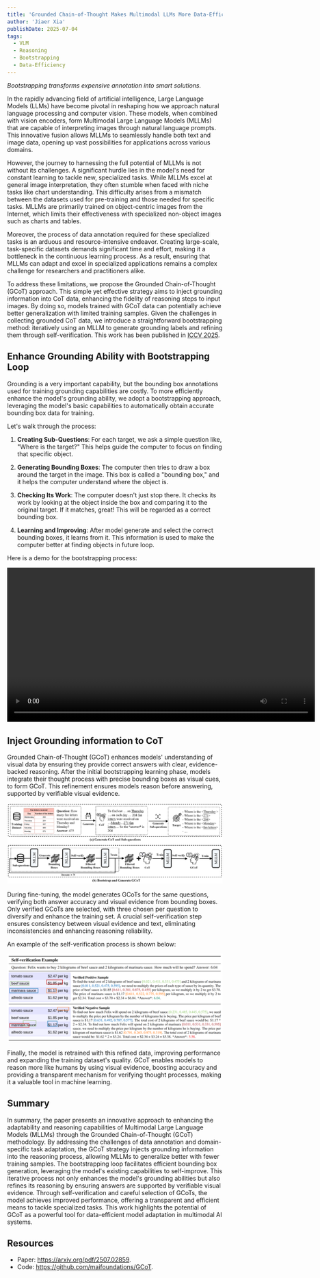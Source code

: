 ```yaml
---
title: 'Grounded Chain-of-Thought Makes Multimodal LLMs More Data-Efficient'
author: 'Jiaer Xia'
publishDate: 2025-07-04
tags:
  - VLM
  - Reasoning
  - Bootstrapping
  - Data-Efficiency
---
```


*Bootstrapping transforms expensive annotation into smart solutions.*


In the rapidly advancing field of artificial intelligence, Large Language Models (LLMs) have become pivotal in reshaping how we approach natural language processing and computer vision. These models, when combined with vision encoders, form Multimodal Large Language Models (MLLMs) that are capable of interpreting images through natural language prompts. This innovative fusion allows MLLMs to seamlessly handle both text and image data, opening up vast possibilities for applications across various domains.

However, the journey to harnessing the full potential of MLLMs is not without its challenges. A significant hurdle lies in the model's need for constant learning to tackle new, specialized tasks. While MLLMs excel at general image interpretation, they often stumble when faced with niche tasks like chart understanding. This difficulty arises from a mismatch between the datasets used for pre-training and those needed for specific tasks. MLLMs are primarily trained on object-centric images from the Internet, which limits their effectiveness with specialized non-object images such as charts and tables.

Moreover, the process of data annotation required for these specialized tasks is an arduous and resource-intensive endeavor. Creating large-scale, task-specific datasets demands significant time and effort, making it a bottleneck in the continuous learning process. As a result, ensuring that MLLMs can adapt and excel in specialized applications remains a complex challenge for researchers and practitioners alike.

To address these limitations, we propose the Grounded Chain-of-Thought (GCoT) approach. This simple yet effective strategy aims to inject grounding information into CoT data, enhancing the fidelity of reasoning steps to input images. By doing so, models trained with GCoT data can potentially achieve better generalization with limited training samples. Given the challenges in collecting grounded CoT data, we introduce a straightforward bootstrapping method: iteratively using an MLLM to generate grounding labels and refining them through self-verification. This work has been published in [ICCV 2025](https://iccv.thecvf.com/Conferences/2025).

## Enhance Grounding Ability with Bootstrapping Loop

Grounding is a very important capability, but the bounding box annotations used for training grounding capabilities are costly. To more efficiently enhance the model's grounding ability, we adopt a bootstrapping approach, leveraging the model's basic capabilities to automatically obtain accurate bounding box data for training.

Let's walk through the process:

1. **Creating Sub-Questions**: For each target, we ask a simple question like, "Where is the target?" This helps guide the computer to focus on finding that specific object.

2. **Generating Bounding Boxes**: The computer then tries to draw a box around the target in the image. This box is called a "bounding box," and it helps the computer understand where the object is.

3. **Checking Its Work**: The computer doesn't just stop there. It checks its work by looking at the object inside the box and comparing it to the original target. If it matches, great! This will be regarded as a correct bounding box.

4. **Learning and Improving**: After model generate and select the correct bounding boxes, it learns from it. This information is used to make the computer better at finding objects in future loop.

Here is a demo for the bootstrapping process:

<video src="/images/Bootstrapping.mp4" width="720" controls></video>

## Inject Grounding information to CoT

Grounded Chain-of-Thought (GCoT) enhances models' understanding of visual data by ensuring they provide correct answers with clear, evidence-backed reasoning. After the initial bootstrapping learning phase, models integrate their thought process with precise bounding boxes as visual cues, to form GCoT. This refinement ensures models reason before answering, supported by verifiable visual evidence.

![](Framework.png 'Method')

During fine-tuning, the model generates GCoTs for the same questions, verifying both answer accuracy and visual evidence from bounding boxes. Only verified GCoTs are selected, with three chosen per question to diversify and enhance the training set. A crucial self-verification step ensures consistency between visual evidence and text, eliminating inconsistencies and enhancing reasoning reliability.

An example of the self-verification process is shown below:

![](Verification.png 'Verification')

Finally, the model is retrained with this refined data, improving performance and expanding the training dataset's quality. GCoT enables models to reason more like humans by using visual evidence, boosting accuracy and providing a transparent mechanism for verifying thought processes, making it a valuable tool in machine learning.


## Summary
In summary, the paper presents an innovative approach to enhancing the adaptability and reasoning capabilities of Multimodal Large Language Models (MLLMs) through the Grounded Chain-of-Thought (GCoT) methodology. By addressing the challenges of data annotation and domain-specific task adaptation, the GCoT strategy injects grounding information into the reasoning process, allowing MLLMs to generalize better with fewer training samples. The bootstrapping loop facilitates efficient bounding box generation, leveraging the model's existing capabilities to self-improve. This iterative process not only enhances the model's grounding abilities but also refines its reasoning by ensuring answers are supported by verifiable visual evidence. Through self-verification and careful selection of GCoTs, the model achieves improved performance, offering a transparent and efficient means to tackle specialized tasks. This work highlights the potential of GCoT as a powerful tool for data-efficient model adaptation in multimodal AI systems.

## Resources
- Paper: https://arxiv.org/pdf/2507.02859.
- Code: https://github.com/maifoundations/GCoT.
